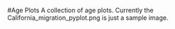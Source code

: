 #Age Plots
A collection of age plots. Currently the California_migration_pyplot.png is just a sample image.
